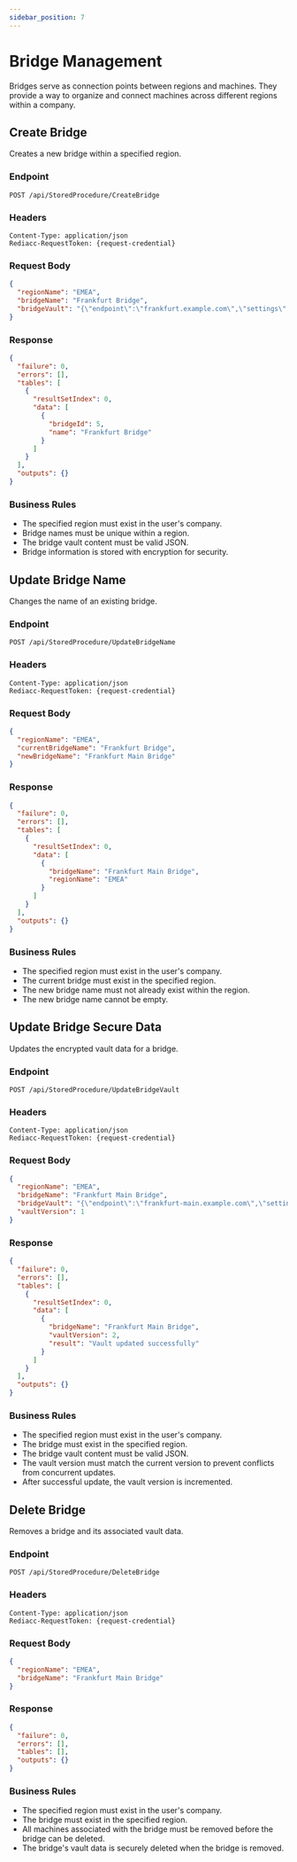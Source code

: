 ```yaml
---
sidebar_position: 7
---
```


# Bridge Management

Bridges serve as connection points between regions and machines. They provide a way to organize and connect machines across different regions within a company.

## Create Bridge

Creates a new bridge within a specified region.

### Endpoint

```
POST /api/StoredProcedure/CreateBridge
```

### Headers

```
Content-Type: application/json
Rediacc-RequestToken: {request-credential}
```

### Request Body

```json
{
  "regionName": "EMEA",
  "bridgeName": "Frankfurt Bridge",
  "bridgeVault": "{\"endpoint\":\"frankfurt.example.com\",\"settings\":{...}}"
}
```

### Response

```json
{
  "failure": 0,
  "errors": [],
  "tables": [
    {
      "resultSetIndex": 0,
      "data": [
        {
          "bridgeId": 5,
          "name": "Frankfurt Bridge"
        }
      ]
    }
  ],
  "outputs": {}
}
```

### Business Rules

- The specified region must exist in the user's company.
- Bridge names must be unique within a region.
- The bridge vault content must be valid JSON.
- Bridge information is stored with encryption for security.

## Update Bridge Name

Changes the name of an existing bridge.

### Endpoint

```
POST /api/StoredProcedure/UpdateBridgeName
```

### Headers

```
Content-Type: application/json
Rediacc-RequestToken: {request-credential}
```

### Request Body

```json
{
  "regionName": "EMEA",
  "currentBridgeName": "Frankfurt Bridge",
  "newBridgeName": "Frankfurt Main Bridge"
}
```

### Response

```json
{
  "failure": 0,
  "errors": [],
  "tables": [
    {
      "resultSetIndex": 0,
      "data": [
        {
          "bridgeName": "Frankfurt Main Bridge",
          "regionName": "EMEA"
        }
      ]
    }
  ],
  "outputs": {}
}
```

### Business Rules

- The specified region must exist in the user's company.
- The current bridge must exist in the specified region.
- The new bridge name must not already exist within the region.
- The new bridge name cannot be empty.

## Update Bridge Secure Data

Updates the encrypted vault data for a bridge.

### Endpoint

```
POST /api/StoredProcedure/UpdateBridgeVault
```

### Headers

```
Content-Type: application/json
Rediacc-RequestToken: {request-credential}
```

### Request Body

```json
{
  "regionName": "EMEA",
  "bridgeName": "Frankfurt Main Bridge",
  "bridgeVault": "{\"endpoint\":\"frankfurt-main.example.com\",\"settings\":{...}}",
  "vaultVersion": 1
}
```

### Response

```json
{
  "failure": 0,
  "errors": [],
  "tables": [
    {
      "resultSetIndex": 0,
      "data": [
        {
          "bridgeName": "Frankfurt Main Bridge",
          "vaultVersion": 2,
          "result": "Vault updated successfully"
        }
      ]
    }
  ],
  "outputs": {}
}
```

### Business Rules

- The specified region must exist in the user's company.
- The bridge must exist in the specified region.
- The bridge vault content must be valid JSON.
- The vault version must match the current version to prevent conflicts from concurrent updates.
- After successful update, the vault version is incremented.

## Delete Bridge

Removes a bridge and its associated vault data.

### Endpoint

```
POST /api/StoredProcedure/DeleteBridge
```

### Headers

```
Content-Type: application/json
Rediacc-RequestToken: {request-credential}
```

### Request Body

```json
{
  "regionName": "EMEA",
  "bridgeName": "Frankfurt Main Bridge"
}
```

### Response

```json
{
  "failure": 0,
  "errors": [],
  "tables": [],
  "outputs": {}
}
```

### Business Rules

- The specified region must exist in the user's company.
- The bridge must exist in the specified region.
- All machines associated with the bridge must be removed before the bridge can be deleted.
- The bridge's vault data is securely deleted when the bridge is removed.
